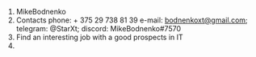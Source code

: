 1. MikeBodnenko
2. Contacts phone:  + 375 29 738 81 39
e-mail: bodnenkoxt@gmail.com; 
telegram: @StarXt; 
discord: MikeBodnenko#7570
3. Find an interesting job with a good prospects in IT
4. 
